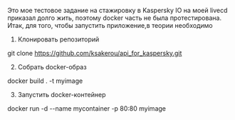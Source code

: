 Это мое тестовое задание на стажировку в Kaspersky
IO на моей livecd приказал долго жить, поэтому docker часть
не была протестирована.
Итак, для того, чтобы запустить приложение,в теории необходимо
1) Клонировать репозиторий

git clone https://github.com/ksakerou/api_for_kaspersky.git

2) Собрать docker-образ

docker build . -t myimage

3) Запустить docker-контейнер

docker run -d --name mycontainer -p 80:80 myimage

